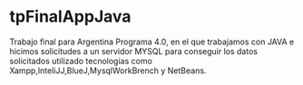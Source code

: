 # tpFinalAppJava
Trabajo final para Argentina Programa 4.0, en el que trabajamos con JAVA e hicimos solicitudes a un servidor MYSQL para conseguir los datos solicitados utilizado tecnologias como Xampp,InteliJJ,BlueJ,MysqlWorkBrench y NetBeans.
